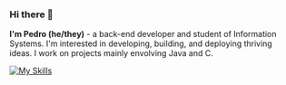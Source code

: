 ### Hi there 👋
<b>I'm Pedro (he/they)</b> - a back-end developer and student of Information Systems. I'm interested in developing, building, and deploying thriving ideas. I work on projects mainly envolving Java and C.

[![My Skills](https://skillicons.dev/icons?i=java,c,cpp,cs,py,html,css)](https://skillicons.dev)
